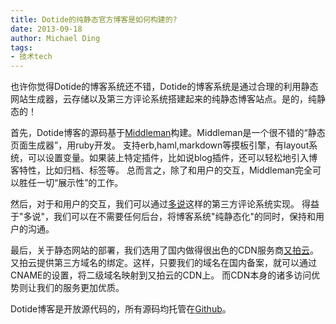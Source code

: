 ```yaml
---
title: Dotide的纯静态官方博客是如何构建的?
date: 2013-09-18
author: Michael Ding
tags:
- 技术tech
---
```


也许你觉得Dotide的博客系统还不错，Dotide的博客系统是通过合理的利用静态网站生成器，云存储以及第三方评论系统搭建起来的纯静态博客站点。是的，纯静态的！

首先，Dotide博客的源码基于[Middleman](http://middlemanapp.com/)构建。Middleman是一个很不错的“静态页面生成器”，用ruby开发。
支持erb,haml,markdown等摸板引擎，有layout系统，可以设置变量。如果装上特定插件，比如说blog插件，还可以轻松地引入博客特性，比如归档、标签等。
总而言之，除了和用户的交互，Middleman完全可以胜任一切“展示性”的工作。

然后，对于和用户的交互，我们可以通过[多说](http://duoshuo.com/)这样的第三方评论系统实现。
得益于"多说"，我们可以在不需要任何后台，将博客系统"纯静态化"的同时，保持和用户的沟通。

最后，关于静态网站的部署，我们选用了国内做得很出色的CDN服务商[又拍云](https://www.upyun.com/)。
又拍云提供第三方域名的绑定。这样，只要我们的域名在国内备案，就可以通过CNAME的设置，将二级域名映射到又拍云的CDN上。
而CDN本身的诸多访问优势则让我们的服务更加优质。

Dotide博客是开放源代码的，所有源码均托管在[Github](https://github.com/dotide/blog.dotide.com)。
